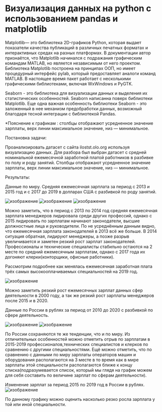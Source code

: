 # Визуализация данных на python с использованием pandas и matplotlib

Matplotlib— это библиотека 2D-графиков Python, которая выдает показатели качества публикаций в различных печатных форматах 
и интерактивных средах на разных платформах. В документации автор признаётся, что Matplotlib начинался с подражания графическим командам
MATLAB, но является независимым от него проектом.
Библиотека Matplotlib построена на принципах ООП, но имеет процедурный интерфейс pylab, который предоставляет аналоги команд MATLAB.
В настоящее время пакет работает с несколькими графическими библиотеками, включая WxWindows и PyGTK.

Seaborn - это библиотека для визуализации данных и выделения их статистических особенностей. Seaborn написанна 
поверх библиотеки Matplotlib. Еще одна важная особенность библиотеки Seaborn - это заложенный в нее механизм 
предобработки данных, возможный благодаря тесной интеграции с библиотекой Pandas.

*Пояснение к графикам : столбцы отображают усредненное значение зарплаты, верх линии максимальное
значение, низ — минимальное.

Постановка задачи:

Проанализировать датасет с сайта ilostst.olo.org используя визуализацию данных.
Для разбора был выбран датасет с средней номинальной ежемесячной заработной платой работников в разбивке по полу и роду занятий.
Столбцы отображают усредненное значение зарплаты, верх линии максимальное значение, низ — минимальное.

Результаты:

Данные по миру. Средняя ежемесячная зарплата за период с 2013 и 2015 год  и с 2017 до 2019 в долларах США с разбивкой по роду занятий.

![изображение](https://user-images.githubusercontent.com/46747544/152301045-6ba0ccc9-591a-4fb3-bab9-982c48af2399.png)
![изображение](https://user-images.githubusercontent.com/46747544/152301405-21e56220-ed37-4057-8489-e7ce69537195.png)
![изображение](https://user-images.githubusercontent.com/46747544/152301427-eb9d4a14-0387-4aca-95f2-c282b70c784a.png)

Можно заметить, что в период с 2013 по 2014 год средняя  ежемесячная зарплата менеджеров лидировала среди других профессий, однако с 2015 лидировать по зарплатам начинают законодатели, высшие должностные лица и руководители.
По не усреднённым данным видно, что ежемесячная зарплата законодателей в 2013 всё же больше. В 2014 ситуация обратная, лидируют менеджеры, а позже разрыв увеличивается и заметен резкий рост зарплат законодателей. 
Профессионалы и технические специалисты стабильно остаются на 2 месте по средний ежемесячным зарплатам, однако с 2017 года их догоняют клерки(конторщики, офисные работники).

Рассмотрим подробнее как менялась ежемесячная заработная плата трёх самых высокооплачиваемых специальностей на 2019 год.

![изображение](https://user-images.githubusercontent.com/46747544/152301674-7f42e000-7ccf-4916-8b57-5441f9c94ae2.png)

Можно заметить резкий рост ежемесячных зарплат данных сфер деятельности в 2000 году, а так же резкий рост зарплаты менеджеров после 2015 и в 2020.

Данные по России в рублях за период от 2010 до 2020 с разбивкой по сфере деятельность.

![изображение](https://user-images.githubusercontent.com/46747544/152301977-1819c95c-f966-484b-a79a-4378aeb8d714.png)
![изображение](https://user-images.githubusercontent.com/46747544/152301991-8ad9f1ad-764c-4d60-a279-dadb17b34d99.png)

По России сохраняются те же тенденции, что и по миру. Из отличительных особенностей можно отметить отрыв по зарплатам в 2015-2019 профессионалов,технических специалистов и клерков по сравнению с другими специальностями. Ещё можно отметить, что по сравнению с данными по миру зарплаты операторов машин и оборудования располагаются на 3 месте в то время как в мире зарплаты этой специальности располагаются ближе к концу списка(подразумевается список, который мы глядя на график можем для себя составить  по величине зарплат по  сферам деятельности).

Изменение зарплат за период 2015 по 2019 год в России в рублях.
![изображение](https://user-images.githubusercontent.com/46747544/152302027-be1b277d-7636-4521-b5de-2972445023ff.png)

По данному графику можно оценить насколько резко росла зарплата  у той или иной специальности.
